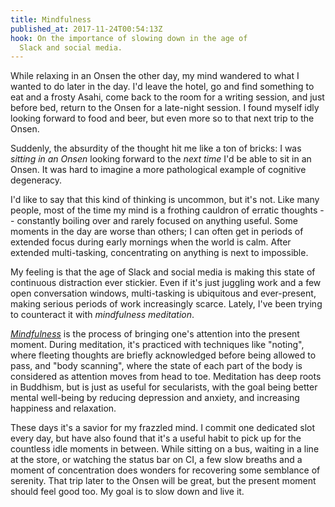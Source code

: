 ```yaml
---
title: Mindfulness
published_at: 2017-11-24T00:54:13Z
hook: On the importance of slowing down in the age of
  Slack and social media.
---
```


While relaxing in an Onsen the other day, my mind wandered
to what I wanted to do later in the day. I'd leave the
hotel, go and find something to eat and a frosty Asahi,
come back to the room for a writing session, and just
before bed, return to the Onsen for a late-night session. I
found myself idly looking forward to food and beer, but
even more so to that next trip to the Onsen.

Suddenly, the absurdity of the thought hit me like a ton of
bricks: I was _sitting in an Onsen_ looking forward to the
_next time_ I'd be able to sit in an Onsen. It was hard to
imagine a more pathological example of cognitive
degeneracy.

I'd like to say that this kind of thinking is uncommon,
but it's not. Like many people, most of the time my mind is
a frothing cauldron of erratic thoughts -- constantly
boiling over and rarely focused on anything useful. Some
moments in the day are worse than others; I can often get
in periods of extended focus during early mornings when the
world is calm. After extended multi-tasking, concentrating
on anything is next to impossible.

My feeling is that the age of Slack and social media is
making this state of continuous distraction ever stickier.
Even if it's just juggling work and a few open conversation
windows, multi-tasking is ubiquitous and ever-present,
making serious periods of work increasingly scarce. Lately,
I've been trying to counteract it with _mindfulness
meditation_.

[_Mindfulness_][mindfulness] is the process of bringing
one's attention into the present moment. During meditation,
it's practiced with techniques like "noting", where
fleeting thoughts are briefly acknowledged before being
allowed to pass, and "body scanning", where the state of
each part of the body is considered as attention moves from
head to toe. Meditation has deep roots in Buddhism, but is
just as useful for secularists, with the goal being better
mental well-being by reducing depression and anxiety, and
increasing happiness and relaxation.

These days it's a savior for my frazzled mind. I commit one
dedicated slot every day, but have also found that it's a
useful habit to pick up for the countless idle moments in
between. While sitting on a bus, waiting in a line at the
store, or watching the status bar on CI, a few slow breaths
and a moment of concentration does wonders for recovering
some semblance of serenity. That trip later to the Onsen
will be great, but the present moment should feel good too.
My goal is to slow down and live it.

[mindfulness]: https://en.wikipedia.org/wiki/Mindfulness
